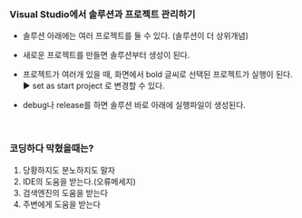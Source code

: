 







### Visual Studio에서 솔루션과 프로젝트 관리하기



* 솔루션 아래에는 여러 프로젝트를 둘 수 있다. (솔루션이 더 상위개념)



* 새로운 프로젝트를 만들면 솔루션부터 생성이 된다.



* 프로젝트가 여러개 있을 때, 화면에서 bold 글씨로 선택된 프로젝트가 실행이 된다.
  ▶ set as start project 로 변경할 수 있다.



* debug나 release를 하면 솔루션 바로 아래에 실행파일이 생성된다.



​    



### 코딩하다 막혔을때는?

1. 당황하지도 분노하지도 말자
2. IDE의 도움을 받는다.(오류메세지)
3. 검색엔진의 도움을 받는다
4. 주변에게 도움을 받는다









